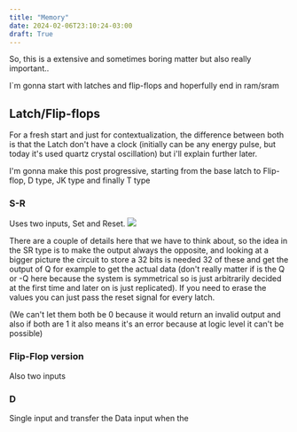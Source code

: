 ```yaml
---
title: "Memory"
date: 2024-02-06T23:10:24-03:00
draft: True
---
```


So, this is a extensive and sometimes boring matter but also really important..

I`m gonna start with latches and flip-flops and hoperfully end in ram/sram

## Latch/Flip-flops

For a fresh start and just for contextualization, the difference between both is that the Latch don't have a clock (initially can be any energy pulse, but today it's used quartz crystal oscillation) but i'll explain further later.

I'm gonna make this post progressive, starting from the base latch to Flip-flop, D type, JK type and finally T type

### S-R

Uses two inputs, Set and Reset.
![](/img/memory/sr-flip-flop-logic-diagram.jpg)

There are a couple of details here that we have to think about, so the idea in the SR type is to make the output always the opposite, and looking at a bigger picture the circuit to store a 32 bits is needed 32 of these and get the output of Q for example to get the actual data (don't really matter if is the Q or -Q here because the system is symmetrical so is just arbitrarily decided at the first time and later on is just replicated). If you need to erase the values you can just pass the reset signal for every latch.

(We can't let them both be 0 because it would return an invalid output and also if both are 1 it also means it's an error because at logic level it can't be possible)

### Flip-Flop version

Also two inputs

### D

Single input and transfer the Data input when the